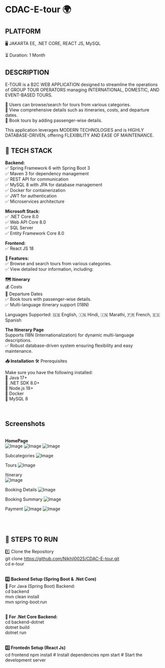 # CDAC-E-tour 🌍


<h2>PLATFORM</h2>
🖥 JAKARTA EE, .NET CORE, REACT JS, MySQL

⏳ Duration: 1 Month

<h2>DESCRIPTION</h2>

E-TOUR is a B2C WEB APPLICATION designed to streamline the operations of GROUP TOUR OPERATORS managing INTERNATIONAL, DOMESTIC, AND EVENT-BASED TOURS.

🔹 Users can browse/search for tours from various categories.<br>
🔹 View comprehensive details such as itineraries, costs, and departure dates.<br>
🔹 Book tours by adding passenger-wise details.<br>

This application leverages MODERN TECHNOLOGIES and is HIGHLY DATABASE-DRIVEN, offering FLEXIBILITY AND EASE OF MAINTENANCE.
<h2>🌟 TECH STACK</h2>

**Backend:**  <br>
✅ Spring Framework 6 with Spring Boot 3<br>
✅ Maven 3 for dependency management<br>
✅ REST API for communication<br>
✅ MySQL 8 with JPA for database management<br>
✅ Docker for containerization<br>
✅ JWT for authentication<br>
✅ Microservices architecture<br> 


**Microsoft Stack:**<br>
✅ .NET Core 8.0<br>
✅ Web API Core 8.0<br>
✅ SQL Server<br>
✅ Entity Framework Core 8.0<br>

**Frontend:**<br>
✅ React JS 18<br>

**🚀 Features:**<br>
✅ Browse and search tours from various categories.<br>
✅ View detailed tour information, including:<br>
 
 **🗺 Itinerary**<br>
💰 Costs<br>
📅 Departure Dates<br>
✅ Book tours with passenger-wise details.<br>
✅ Multi-language itinerary support (I18N) <br>

Languages Supported: 🇬🇧 English, 🇮🇳 Hindi, 🇮🇳 Marathi, 🇫🇷 French, 🇪🇸 Spanish<br>

**The Itinerary Page**<br>
Supports I18N (Internationalization) for dynamic multi-language descriptions.<br>
✅ Robust database-driven system ensuring flexibility and easy maintenance.<br>

**📥 Installation**
🛠 Prerequisites<br>

Make sure you have the following installed:<br>
🔹 Java 17+<br>
🔹 .NET SDK 8.0+<br>
🔹 Node.js 18+<br>
🔹 Docker<br>
🔹 MySQL 8<br>

<br><h2>**Screenshots**</h2><br>
**HomePage**<br>
![Image](https://github.com/user-attachments/assets/79350582-d132-4e5e-8dd5-728410625681)
![Image](https://github.com/user-attachments/assets/e3edfc1f-b408-4d3a-8cd1-cbb61e97f647)
![Image](https://github.com/user-attachments/assets/fd38377c-29c3-4ff6-8eaf-49d7a68c5361)

Subcategories
![Image](https://github.com/user-attachments/assets/e140b01f-52e7-4e05-9db5-1dd0c2f8582c)

Tours
![Image](https://github.com/user-attachments/assets/ec1b13db-f38f-47b3-9592-183ce930dd89)

Itinerary</h2><br>
![Image](https://github.com/user-attachments/assets/aa107664-d0da-4790-abb9-235b46ba2e83)

Booking Details
![Image](https://github.com/user-attachments/assets/04a6fc82-4340-42ba-aad6-b1b5be6be525)

Booking Summary
![Image](https://github.com/user-attachments/assets/5ae3ef20-da2b-4331-8e37-7bfbed49b52b)

Payment
![Image](https://github.com/user-attachments/assets/42bfe59e-a49c-4693-af79-6737bd25c5dc)
![Image](https://github.com/user-attachments/assets/2bb363d9-b721-4136-b1a1-61a5206e3d98)



<br><br><h2>📌 STEPS TO RUN</h2>
1️⃣ Clone the Repository<br>
    git clone https://github.com/Nikhil0025/CDAC-E-tour.git<br>
    cd e-tour<br>

<br>**2️⃣ Backend Setup (Spring Boot & .Net Core)**<br>
🔹 For Java (Spring Boot) Backend:<br>
    cd backend<br>
    mvn clean install<br>
    mvn spring-boot:run<br>

<br>**🔹 For .Net Core Backend:**<br>
    cd backend-dotnet<br>
    dotnet build<br>
    dotnet run<br>

<br>**3️⃣ Frontedn Setup (React Js)**<br>
    cd frontend
    npm install  # Install dependencies
    npm start    # Start the development server


